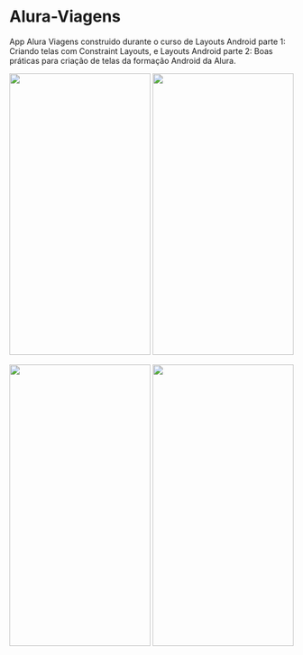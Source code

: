 # Alura-Viagens

App Alura Viagens construido durante o curso de Layouts Android parte 1: Criando telas com Constraint Layouts, e 
Layouts Android parte 2: Boas práticas para criação de telas da formação Android da Alura.


<p align="center">
  <img src="https://user-images.githubusercontent.com/50715392/88584714-747f7200-d028-11ea-9474-a77a72c7f08d.png" width="250" height="500"/>
  <img src="https://user-images.githubusercontent.com/50715392/88584765-8c56f600-d028-11ea-955c-2857287f033c.png" width="250" height="500"/> 
</p>


<p align="center">
  <img src="https://user-images.githubusercontent.com/50715392/88584858-af81a580-d028-11ea-9101-89a49d973315.png" width="250" height="500"/>
  <img src="https://user-images.githubusercontent.com/50715392/88585808-e73d1d00-d029-11ea-9261-ecb8be60406b.png" width="250" height="500"/>
</p>









